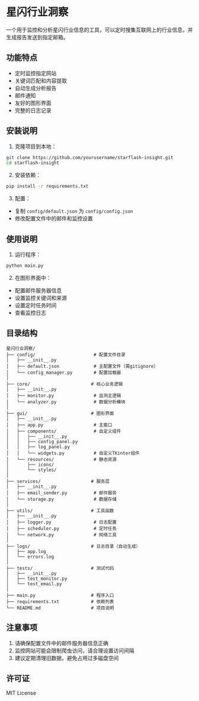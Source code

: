 # 星闪行业洞察

一个用于监控和分析星闪行业信息的工具，可以定时搜集互联网上的行业信息，并生成报告发送到指定邮箱。

## 功能特点

- 定时监控指定网站
- 关键词匹配和内容提取
- 自动生成分析报告
- 邮件通知
- 友好的图形界面
- 完整的日志记录

## 安装说明

1. 克隆项目到本地：
```bash
git clone https://github.com/yourusername/starflash-insight.git
cd starflash-insight
```

2. 安装依赖：
```bash
pip install -r requirements.txt
```

3. 配置：
- 复制 `config/default.json` 为 `config/config.json`
- 修改配置文件中的邮件和监控设置

## 使用说明

1. 运行程序：
```bash
python main.py
```

2. 在图形界面中：
- 配置邮件服务器信息
- 设置监控关键词和来源
- 设置定时任务时间
- 查看监控日志

## 目录结构

```
星闪行业洞察/
├── config/                      # 配置文件目录
│   ├── __init__.py
│   ├── default.json             # 主配置文件（需gitignore）
│   └── config_manager.py        # 配置加载器
│
├── core/                       # 核心业务逻辑
│   ├── __init__.py
│   ├── monitor.py               # 监测主逻辑
│   └── analyzer.py              # 数据分析模块
│
├── gui/                        # 图形界面
│   ├── __init__.py
│   ├── app.py                   # 主窗口
│   ├── components/              # 自定义组件
│   │   ├── __init__.py
│   │   ├── config_panel.py
│   │   ├── log_panel.py
│   │   └── widgets.py           # 自定义TKinter组件
│   └── resources/               # 静态资源
│       ├── icons/
│       └── styles/
│
├── services/                   # 服务层
│   ├── __init__.py
│   ├── email_sender.py          # 邮件服务
│   └── storage.py               # 数据存储
│
├── utils/                      # 工具函数
│   ├── __init__.py
│   ├── logger.py                # 日志配置
│   ├── scheduler.py             # 定时任务
│   └── network.py               # 网络工具
│
├── logs/                       # 日志目录（自动生成）
│   ├── app.log                  
│   └── errors.log
│
├── tests/                      # 测试代码
│   ├── __init__.py
│   ├── test_monitor.py
│   └── test_email.py
│
├── main.py                     # 程序入口
├── requirements.txt            # 依赖列表
└── README.md                   # 项目说明
```

## 注意事项

1. 请确保配置文件中的邮件服务器信息正确
2. 监控网站可能会限制爬虫访问，请合理设置访问间隔
3. 建议定期清理旧数据，避免占用过多磁盘空间

## 许可证

MIT License
